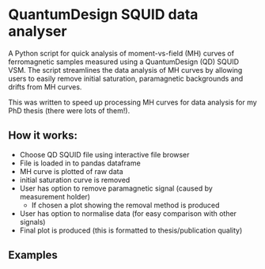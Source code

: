 # QuantumDesign SQUID data analyser

A Python script for quick analysis of moment-vs-field (MH) curves of ferromagnetic samples measured using a QuantumDesign (QD) SQUID VSM. The script streamlines the data analysis of MH curves by allowing users to easily remove initial saturation, paramagnetic backgrounds and drifts from MH curves.

This was written to speed up processing MH curves for data analysis for my PhD thesis (there were lots of them!).

## How it works:
- Choose QD SQUID file using interactive file browser
- File is loaded in to pandas dataframe
- MH curve is plotted of raw data
- initial saturation curve is removed
- User has option to remove paramagnetic signal (caused by measurement holder)
  - If chosen a plot showing the removal method is produced
- User has option to normalise data (for easy comparison with other signals)
- Final plot is produced (this is formatted to thesis/publication quality)

## Examples

